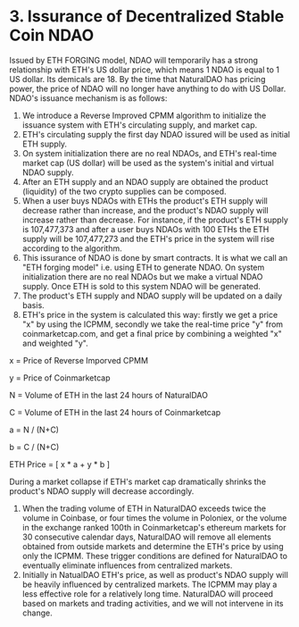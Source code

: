 # 3. Issurance of Decentralized Stable Coin NDAO

Issued by ETH FORGING model, NDAO will temporarily has a strong relationship with ETH's US dollar price, which means 1 NDAO is equal to 1 US dollar. Its demicals are 18. By the time that NaturalDAO has pricing power, the price of NDAO will no longer have anything to do with US Dollar. NDAO's issuance mechanism is as follows:

1. We introduce a Reverse Improved CPMM algorithm to initialize the issuance system with ETH's circulating supply, and market cap.
2. ETH's circulating supply the first day NDAO issured will be used as initial ETH supply.
3. On system initialization there are no real NDAOs, and ETH's real-time market cap \(US dollar\) will be used as the system's initial and virtual NDAO supply.
4. After an ETH supply and an NDAO supply are obtained the product \(liquidity\) of the two crypto supplies can be composed.
5. When a user buys NDAOs with ETHs the product's ETH supply will decrease rather than increase, and the product's NDAO supply will increase rather than decrease. For instance, if the product's ETH supply is 107,477,373 and after a user buys NDAOs with 100 ETHs the ETH supply will be 107,477,273 and the ETH's price in the system will rise according to the algorithm.
6. This issurance of NDAO is done by smart contracts. It is what we call an "ETH forging model" i.e. using ETH to generate NDAO. On system initialization there are no real NDAOs but we make a virtual NDAO supply. Once ETH is sold to this system NDAO will be generated.
7. The product's ETH supply and NDAO supply will be updated on a daily basis.
8. ETH's price in the system is calculated this way: firstly we get a price "x" by using the ICPMM, secondly we take the real-time price "y" from coinmarketcap.com, and get a final price by combining a weighted "x" and weighted "y".

x = Price of Reverse Imporved CPMM

y = Price of Coinmarketcap

N = Volume of ETH in the last 24 hours of NaturalDAO

C = Volume of ETH in the last 24 hours of Coinmarketcap

a = N / \(N+C\)

b = C / \(N+C\)

ETH Price = \[ x \* a + y \* b \]

During a market collapse if ETH's market cap dramatically shrinks the product's NDAO supply will decrease accordingly.

1. When the trading volume of ETH in NaturalDAO exceeds twice the volume in Coinbase, or four times the volume in Poloniex, or the volume in the exchange ranked 100th in Coinmarketcap's ethereum markets for 30 consecutive calendar days, NaturalDAO will remove all elements obtained from outside markets and determine the ETH's price by using only the ICPMM. These trigger conditions are defined for NaturalDAO to eventually eliminate influences from centralized markets.
2. Initially in NatualDAO ETH's price, as well as product's NDAO supply will be heavily influenced by centralized markets. The ICPMM may play a less effective role for a relatively long time. NaturalDAO will proceed based on markets and trading activities, and we will not intervene in its change.


